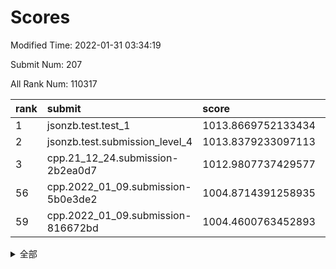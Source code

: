 # Scores

Modified Time: 2022-01-31 03:34:19

Submit Num: 207

All Rank Num: 110317

| rank |               submit               |       score        |       sigma        | pk_num |
| :--- | :--------------------------------- | :----------------- | :----------------- | :----- |
| 1    | jsonzb.test.test_1                 | 1013.8669752133434 | 0.8177686009556319 | 2132   |
| 2    | jsonzb.test.submission_level_4     | 1013.8379233097113 | 0.8046928829787635 | 2135   |
| 3    | cpp.21_12_24.submission-2b2ea0d7   | 1012.9807737429577 | 0.795574907848817  | 2131   |
| 56   | cpp.2022_01_09.submission-5b0e3de2 | 1004.8714391258935 | 0.7157355939586776 | 2132   |
| 59   | cpp.2022_01_09.submission-816672bd | 1004.4600763452893 | 0.7310613355165871 | 2132   |


<details>
<summary>全部</summary>

| rank |                 submit                 |       score        |       sigma        | pk_num |
| :--- | :------------------------------------- | :----------------- | :----------------- | :----- |
| 1    | jsonzb.test.test_1                     | 1013.8669752133434 | 0.8177686009556319 | 2132   |
| 2    | jsonzb.test.submission_level_4         | 1013.8379233097113 | 0.8046928829787635 | 2135   |
| 3    | cpp.21_12_24.submission-2b2ea0d7       | 1012.9807737429577 | 0.795574907848817  | 2131   |
| 4    | gobigger.level_3.submission_level_3_5  | 1011.9149459835934 | 0.8027053205091882 | 2128   |
| 5    | gobigger.level_3.submission_level_3_45 | 1011.6033448030936 | 0.7820206490054943 | 2137   |
| 6    | gobigger.level_3.submission_level_3_10 | 1011.3820811650047 | 0.7771588392032044 | 2133   |
| 7    | gobigger.level_3.submission_level_3_22 | 1011.1635797845697 | 0.7760694828673617 | 2127   |
| 8    | gobigger.level_3.submission_level_3_28 | 1011.1464977284327 | 0.7978323872241566 | 2133   |
| 9    | gobigger.level_3.submission_level_3_24 | 1010.951422812391  | 0.7660540169890944 | 2131   |
| 10   | gobigger.level_3.submission_level_3_39 | 1010.9396135489842 | 0.7674022999204163 | 2130   |
| 11   | gobigger.level_3.submission_level_3_0  | 1010.8923908487944 | 0.7823674365866564 | 2135   |
| 12   | gobigger.level_3.submission_level_3_17 | 1010.7577011050246 | 0.7550930542314014 | 2134   |
| 13   | gobigger.level_3.submission_level_3_11 | 1010.7229638196239 | 0.7470100792259471 | 2133   |
| 14   | gobigger.level_3.submission_level_3_20 | 1010.6011998310886 | 0.7665458288406188 | 2131   |
| 15   | gobigger.level_3.submission_level_3_44 | 1010.5675020456823 | 0.7677781495245327 | 2133   |
| 16   | gobigger.level_3.submission_level_3_38 | 1010.5006720678509 | 0.7669709496230326 | 2134   |
| 17   | gobigger.level_3.submission_level_3_8  | 1010.4170474487213 | 0.7775681928930055 | 2134   |
| 18   | gobigger.level_3.submission_level_3_3  | 1010.3098321932786 | 0.7481560407290961 | 2128   |
| 19   | gobigger.level_3.submission_level_3_27 | 1010.1949959033499 | 0.746326998520641  | 2130   |
| 20   | gobigger.level_3.submission_level_3_41 | 1010.1661343226627 | 0.764376850504906  | 2130   |
| 21   | gobigger.level_3.submission_level_3_30 | 1010.1214132983054 | 0.7653666655837681 | 2127   |
| 22   | gobigger.level_3.submission_level_3_23 | 1010.106083256824  | 0.7519541681310908 | 2132   |
| 23   | gobigger.level_3.submission_level_3_6  | 1010.0786003532636 | 0.7476326920792298 | 2132   |
| 24   | gobigger.level_3.submission_level_3_32 | 1010.073184757906  | 0.7716304237627911 | 2125   |
| 25   | gobigger.level_3.submission_level_3_12 | 1010.0468866069385 | 0.7598730388066148 | 2135   |
| 26   | gobigger.level_3.submission_level_3_15 | 1010.019765821898  | 0.7428707377819936 | 2133   |
| 27   | gobigger.level_3.submission_level_3_40 | 1009.9393033971716 | 0.7319213081548479 | 2132   |
| 28   | gobigger.level_3.submission_level_3_48 | 1009.857839640223  | 0.7582064371477631 | 2132   |
| 29   | gobigger.level_3.submission_level_3_46 | 1009.8374531467043 | 0.7526151345013323 | 2130   |
| 30   | gobigger.level_3.submission_level_3_26 | 1009.8345861131718 | 0.7463312138958955 | 2134   |
| 31   | gobigger.level_3.submission_level_3_16 | 1009.8066347860145 | 0.7335681536236461 | 2131   |
| 32   | gobigger.level_3.submission_level_3_34 | 1009.6942268471673 | 0.7614500267433135 | 2131   |
| 33   | gobigger.level_3.submission_level_3_19 | 1009.6809281666436 | 0.7277968170244234 | 2126   |
| 34   | gobigger.level_3.submission_level_3_7  | 1009.5840261140214 | 0.7458446799515489 | 2133   |
| 35   | gobigger.level_3.submission_level_3_35 | 1009.5700998107316 | 0.7664726215873603 | 2132   |
| 36   | gobigger.level_3.submission_level_3_14 | 1009.5684893571394 | 0.7644699165340478 | 2130   |
| 37   | gobigger.level_3.submission_level_3_33 | 1009.5464864447881 | 0.7404422610261485 | 2135   |
| 38   | gobigger.level_3.submission_level_3_13 | 1009.4284064461323 | 0.7429066084505741 | 2131   |
| 39   | gobigger.level_3.submission_level_3_36 | 1009.4095267293063 | 0.7855563140400905 | 2133   |
| 40   | gobigger.level_3.submission_level_3_43 | 1009.2405965566336 | 0.7458292611468882 | 2129   |
| 41   | gobigger.level_3.submission_level_3_49 | 1009.2060536834521 | 0.7606270549743673 | 2125   |
| 42   | gobigger.level_3.submission_level_3_18 | 1009.1402303189777 | 0.7390015283089673 | 2132   |
| 43   | gobigger.level_3.submission_level_3_29 | 1008.9081558410408 | 0.7594108950021929 | 2125   |
| 44   | gobigger.level_3.submission_level_3_9  | 1008.8504499527113 | 0.7651534717860689 | 2138   |
| 45   | gobigger.level_3.submission_level_3_25 | 1008.7877479583534 | 0.7411750801786198 | 2133   |
| 46   | gobigger.level_3.submission_level_3_1  | 1008.6603621461636 | 0.7462063979330722 | 2132   |
| 47   | gobigger.level_3.submission_level_3_2  | 1008.6272762193767 | 0.7397107328534509 | 2128   |
| 48   | gobigger.level_3.submission_level_3_42 | 1008.5392379553302 | 0.7417279338535998 | 2130   |
| 49   | gobigger.level_3.submission_level_3_37 | 1008.3173881510851 | 0.74289542918412   | 2137   |
| 50   | gobigger.level_3.submission_level_3_21 | 1008.0509430528479 | 0.7423449440741138 | 2128   |
| 51   | gobigger.level_3.submission_level_3_31 | 1008.0421778068275 | 0.7339683687571394 | 2130   |
| 52   | gobigger.level_3.submission_level_3_4  | 1007.7160144674256 | 0.749079351290409  | 2129   |
| 53   | gobigger.level_3.submission_level_3_47 | 1007.488992189162  | 0.7584657087443061 | 2128   |
| 54   | gobigger.level_1.submission_level_1_34 | 1006.0202245759449 | 0.7394701037699714 | 2130   |
| 55   | gobigger.level_1.submission_level_1_47 | 1004.9813164414118 | 0.7155227795995063 | 2135   |
| 56   | cpp.2022_01_09.submission-5b0e3de2     | 1004.8714391258935 | 0.7157355939586776 | 2132   |
| 57   | gobigger.level_1.submission_level_1_27 | 1004.7288521729749 | 0.7247270491631775 | 2134   |
| 58   | gobigger.level_1.submission_level_1_42 | 1004.5795808378604 | 0.7147358485339885 | 2136   |
| 59   | cpp.2022_01_09.submission-816672bd     | 1004.4600763452893 | 0.7310613355165871 | 2132   |
| 60   | gobigger.level_1.submission_level_1_16 | 1004.1609416068567 | 0.7226474169299746 | 2133   |
| 61   | gobigger.level_1.submission_level_1_49 | 1004.1363919112564 | 0.7257612024529667 | 2136   |
| 62   | gobigger.level_1.submission_level_1_5  | 1004.0525222647099 | 0.706796435111203  | 2140   |
| 63   | gobigger.level_1.submission_level_1_30 | 1004.0430489262707 | 0.7160262178660272 | 2131   |
| 64   | gobigger.level_1.submission_level_1_6  | 1004.0170262500033 | 0.7113694707368673 | 2132   |
| 65   | gobigger.level_1.submission_level_1_44 | 1004.0000617141483 | 0.7163912817735565 | 2129   |
| 66   | gobigger.level_1.submission_level_1_26 | 1003.9152059609398 | 0.724837594814461  | 2130   |
| 67   | gobigger.level_1.submission_level_1_39 | 1003.9110397786167 | 0.717154498118404  | 2128   |
| 68   | gobigger.level_1.submission_level_1_38 | 1003.8752553467557 | 0.7097908111271127 | 2131   |
| 69   | gobigger.level_1.submission_level_1_41 | 1003.8019179984746 | 0.7216218361272271 | 2136   |
| 70   | gobigger.level_1.submission_level_1_0  | 1003.7258232440244 | 0.710368051603218  | 2134   |
| 71   | gobigger.level_1.submission_level_1_8  | 1003.7153907535568 | 0.7103550505413365 | 2136   |
| 72   | gobigger.level_1.submission_level_1_40 | 1003.7093298460932 | 0.7069163298244545 | 2136   |
| 73   | gobigger.level_1.submission_level_1_43 | 1003.6478597773736 | 0.7148210099086562 | 2132   |
| 74   | gobigger.level_1.submission_level_1_14 | 1003.6041998705421 | 0.7238756578749159 | 2135   |
| 75   | gobigger.level_1.submission_level_1_17 | 1003.518944332613  | 0.7318021516602424 | 2135   |
| 76   | gobigger.level_1.submission_level_1_31 | 1003.4977195157717 | 0.7115611434640354 | 2129   |
| 77   | gobigger.level_1.submission_level_1_48 | 1003.2672349579074 | 0.6992084482423295 | 2138   |
| 78   | gobigger.level_1.submission_level_1_4  | 1003.2293941131998 | 0.7161593682189795 | 2131   |
| 79   | gobigger.level_1.submission_level_1_19 | 1003.1586052502812 | 0.7131280274019877 | 2131   |
| 80   | gobigger.level_1.submission_level_1_2  | 1003.1474873075107 | 0.7216369716899436 | 2132   |
| 81   | gobigger.level_1.submission_level_1_11 | 1003.1067704729223 | 0.7136978871033437 | 2131   |
| 82   | gobigger.level_1.submission_level_1_21 | 1003.1013172885272 | 0.7112323837957284 | 2132   |
| 83   | gobigger.level_1.submission_level_1_7  | 1003.0909245335247 | 0.7325568997181401 | 2137   |
| 84   | gobigger.level_1.submission_level_1_18 | 1003.0856202976448 | 0.7181596366678401 | 2137   |
| 85   | gobigger.level_1.submission_level_1_45 | 1003.0745715818433 | 0.7057451375711175 | 2135   |
| 86   | gobigger.level_1.submission_level_1_35 | 1003.0726104473133 | 0.7109565365849057 | 2130   |
| 87   | gobigger.level_1.submission_level_1_24 | 1003.0689909687345 | 0.7102837528687244 | 2131   |
| 88   | gobigger.level_1.submission_level_1_46 | 1003.0415649657762 | 0.7226318824767236 | 2132   |
| 89   | gobigger.level_1.submission_level_1_32 | 1002.9166259738637 | 0.7104292704876852 | 2133   |
| 90   | gobigger.level_1.submission_level_1_1  | 1002.9015627829035 | 0.7197107153543395 | 2129   |
| 91   | gobigger.level_1.submission_level_1_28 | 1002.8348678084043 | 0.704496908707715  | 2129   |
| 92   | gobigger.level_1.submission_level_1_13 | 1002.8127464315785 | 0.7074575817036513 | 2137   |
| 93   | gobigger.level_1.submission_level_1_25 | 1002.7932125700269 | 0.7147171054824761 | 2129   |
| 94   | gobigger.level_1.submission_level_1_23 | 1002.7610955235599 | 0.7197455924170056 | 2137   |
| 95   | gobigger.level_1.submission_level_1_36 | 1002.742424340013  | 0.7157904765243362 | 2133   |
| 96   | gobigger.level_1.submission_level_1_15 | 1002.6522736400835 | 0.7191817521532583 | 2129   |
| 97   | gobigger.level_1.submission_level_1_33 | 1002.6492369776574 | 0.7128090655879452 | 2130   |
| 98   | gobigger.level_1.submission_level_1_12 | 1002.6395835484034 | 0.7127034089788196 | 2136   |
| 99   | gobigger.level_1.submission_level_1_3  | 1002.6242372587603 | 0.7137366051604558 | 2127   |
| 100  | gobigger.level_1.submission_level_1_37 | 1002.5954888083662 | 0.7054011466571523 | 2133   |
| 101  | gobigger.level_1.submission_level_1_22 | 1002.5071151815308 | 0.7241109170715411 | 2130   |
| 102  | gobigger.level_1.submission_level_1_9  | 1002.4687883949254 | 0.7040476498825952 | 2124   |
| 103  | gobigger.level_1.submission_level_1_20 | 1002.1774107810951 | 0.7069299180989196 | 2133   |
| 104  | gobigger.level_1.submission_level_1_10 | 1002.1269250518374 | 0.7103622781794718 | 2135   |
| 105  | gobigger.level_1.submission_level_1_29 | 1001.5781182138409 | 0.7151580839312153 | 2131   |
| 106  | gobigger.random.submission_random_11   | 997.3279744669387  | 0.7039635933297506 | 2126   |
| 107  | gobigger.random.submission_random_19   | 997.3046893007107  | 0.7098368026927369 | 2130   |
| 108  | gobigger.random.submission_random_48   | 997.1947410078394  | 0.7030975134330031 | 2128   |
| 109  | gobigger.random.submission_random_8    | 997.1291379544847  | 0.7164931257458573 | 2137   |
| 110  | gobigger.random.submission_random_20   | 997.0039778414065  | 0.7083316257271545 | 2133   |
| 111  | gobigger.random.submission_random_12   | 996.9934510682783  | 0.7065118531084417 | 2132   |
| 112  | gobigger.random.submission_random_28   | 996.9702125827403  | 0.7090162599511518 | 2127   |
| 113  | gobigger.random.submission_random_37   | 996.7929741910195  | 0.7087079541312422 | 2129   |
| 114  | gobigger.random.submission_random_45   | 996.7348685071984  | 0.7157960222822369 | 2132   |
| 115  | gobigger.random.submission_random_38   | 996.5455811616582  | 0.7137077623164261 | 2130   |
| 116  | gobigger.random.submission_random_24   | 996.5401969434012  | 0.7197616751460924 | 2133   |
| 117  | gobigger.random.submission_random_41   | 996.3500091947984  | 0.7056790395897456 | 2134   |
| 118  | gobigger.random.submission_random_27   | 996.2921017633506  | 0.7164346684070079 | 2131   |
| 119  | gobigger.random.submission_random_23   | 996.1537858088025  | 0.6952467974701717 | 2129   |
| 120  | gobigger.random.submission_random_2    | 996.0916587937369  | 0.7040381736116018 | 2136   |
| 121  | gobigger.random.submission_random_42   | 996.0670207519828  | 0.7260098696633804 | 2131   |
| 122  | gobigger.random.submission_random_44   | 996.0491289662696  | 0.7277538972582733 | 2132   |
| 123  | gobigger.random.submission_random_4    | 996.0358405578179  | 0.7140192474118361 | 2132   |
| 124  | gobigger.random.submission_random_36   | 996.0187628564613  | 0.7162448897213973 | 2124   |
| 125  | gobigger.random.submission_random_40   | 995.9810582374771  | 0.7148041746924254 | 2124   |
| 126  | gobigger.random.submission_random_46   | 995.9190303400604  | 0.7082932322791619 | 2132   |
| 127  | gobigger.random.submission_random_17   | 995.9049642279292  | 0.7164674557952033 | 2127   |
| 128  | gobigger.random.submission_random_35   | 995.8762175203476  | 0.7238631894451696 | 2128   |
| 129  | gobigger.random.submission_random_3    | 995.856409019619   | 0.7196544253321762 | 2137   |
| 130  | gobigger.random.submission_random_22   | 995.7383736120432  | 0.7046812749946839 | 2132   |
| 131  | gobigger.random.submission_random_31   | 995.7268103117704  | 0.7078918292227987 | 2136   |
| 132  | gobigger.random.submission_random_47   | 995.7202656578289  | 0.7062120815857331 | 2133   |
| 133  | gobigger.random.submission_random_43   | 995.6892559456792  | 0.7161691632746928 | 2134   |
| 134  | gobigger.random.submission_random_7    | 995.6659035387925  | 0.7126792799332615 | 2135   |
| 135  | gobigger.random.submission_random_33   | 995.6294241784678  | 0.7043857954832332 | 2138   |
| 136  | gobigger.random.submission_random_16   | 995.6111254336545  | 0.7158739119984805 | 2129   |
| 137  | gobigger.random.submission_random_49   | 995.5161204141815  | 0.71225966416961   | 2130   |
| 138  | gobigger.random.submission_random_21   | 995.5081375269705  | 0.7018406979598873 | 2132   |
| 139  | gobigger.random.submission_random_25   | 995.4477837604204  | 0.7118336096662422 | 2130   |
| 140  | gobigger.random.submission_random_29   | 995.4458889302775  | 0.7105765987304253 | 2132   |
| 141  | gobigger.random.submission_random_18   | 995.4455574500977  | 0.711391737879732  | 2133   |
| 142  | gobigger.random.submission_random_5    | 995.4205615113859  | 0.702199240492108  | 2130   |
| 143  | gobigger.random.submission_random_32   | 995.3469891484208  | 0.7023058947281029 | 2135   |
| 144  | gobigger.random.submission_random_26   | 995.3264994871365  | 0.7002682556680356 | 2135   |
| 145  | gobigger.random.submission_random_6    | 995.2560771625647  | 0.7235405109562566 | 2129   |
| 146  | gobigger.random.submission_random_34   | 995.1155944246593  | 0.7212536425451561 | 2132   |
| 147  | gobigger.random.submission_random_14   | 995.0772979641738  | 0.7109370205752596 | 2131   |
| 148  | gobigger.random.submission_random_15   | 995.0746166547934  | 0.7192173894890626 | 2133   |
| 149  | gobigger.random.submission_random_10   | 995.0739707975433  | 0.7060958053596638 | 2135   |
| 150  | gobigger.random.submission_random_9    | 995.015550858686   | 0.7047134995243104 | 2131   |
| 151  | gobigger.random.submission_random_0    | 994.799789164735   | 0.7223333500425979 | 2131   |
| 152  | gobigger.random.submission_random_1    | 994.6605785509815  | 0.7131092922354345 | 2128   |
| 153  | gobigger.random.submission_random_39   | 994.3905928698119  | 0.7173340219053406 | 2134   |
| 154  | gobigger.random.submission_random_30   | 994.3711331593504  | 0.7088976437720765 | 2129   |
| 155  | gobigger.random.submission_random_13   | 994.1668854883591  | 0.7219927971253942 | 2133   |
| 156  | gobigger.level_2.submission_level_2_44 | 993.8733673252945  | 0.7114127898137121 | 2132   |
| 157  | gobigger.level_2.submission_level_2_2  | 993.8556487772054  | 0.744953839559862  | 2131   |
| 158  | gobigger.level_2.submission_level_2_16 | 993.3982586541636  | 0.7151884937619911 | 2128   |
| 159  | gobigger.level_2.submission_level_2_15 | 993.3155903981373  | 0.7395366266122918 | 2130   |
| 160  | gobigger.level_2.submission_level_2_45 | 993.1550585545147  | 0.7387812952570463 | 2130   |
| 161  | gobigger.level_2.submission_level_2_25 | 993.1323785203064  | 0.7312892919018253 | 2133   |
| 162  | gobigger.level_2.submission_level_2_35 | 993.132025364348   | 0.7329575393564776 | 2135   |
| 163  | gobigger.level_2.submission_level_2_3  | 993.0153943711546  | 0.7436804782803993 | 2131   |
| 164  | gobigger.level_2.submission_level_2_21 | 992.8548249883015  | 0.7351470277162309 | 2129   |
| 165  | gobigger.level_2.submission_level_2_37 | 992.8347989271208  | 0.7310472719386325 | 2132   |
| 166  | gobigger.level_2.submission_level_2_42 | 992.82298534498    | 0.7280486879079175 | 2132   |
| 167  | gobigger.level_2.submission_level_2_5  | 992.7434082058875  | 0.7315908546216342 | 2135   |
| 168  | gobigger.level_2.submission_level_2_49 | 992.6221538909226  | 0.7364106678282034 | 2129   |
| 169  | gobigger.level_2.submission_level_2_10 | 992.6207065519452  | 0.7296369167082086 | 2134   |
| 170  | gobigger.level_2.submission_level_2_33 | 992.593126134529   | 0.7315135465348871 | 2128   |
| 171  | gobigger.level_2.submission_level_2_38 | 992.5457537185198  | 0.7315858984000094 | 2132   |
| 172  | gobigger.level_2.submission_level_2_13 | 992.5248156624291  | 0.762144126145612  | 2133   |
| 173  | gobigger.level_2.submission_level_2_30 | 992.4867092473202  | 0.7348875969151916 | 2129   |
| 174  | gobigger.level_2.submission_level_2_28 | 992.4437244601311  | 0.7428123996737127 | 2136   |
| 175  | gobigger.level_2.submission_level_2_11 | 992.4129345669587  | 0.737613772091879  | 2134   |
| 176  | gobigger.level_2.submission_level_2_24 | 992.4066802413785  | 0.7240827793587152 | 2132   |
| 177  | gobigger.level_2.submission_level_2_9  | 992.3558807345249  | 0.7369311401269498 | 2129   |
| 178  | gobigger.level_2.submission_level_2_31 | 992.2481165218388  | 0.7490297777085333 | 2129   |
| 179  | gobigger.level_2.submission_level_2_22 | 992.0672646223543  | 0.7525348879550205 | 2124   |
| 180  | gobigger.level_2.submission_level_2_34 | 992.0543445872689  | 0.7348586056380835 | 2132   |
| 181  | gobigger.level_2.submission_level_2_12 | 992.023580869976   | 0.7259466412620894 | 2133   |
| 182  | gobigger.level_2.submission_level_2_46 | 992.0025049401314  | 0.746010353851778  | 2132   |
| 183  | gobigger.level_2.submission_level_2_6  | 991.9815891222736  | 0.7398663680753326 | 2135   |
| 184  | gobigger.level_2.submission_level_2_17 | 991.8814159486005  | 0.7329813829428806 | 2131   |
| 185  | gobigger.level_2.submission_level_2_19 | 991.7526432405805  | 0.7478251790945625 | 2133   |
| 186  | gobigger.level_2.submission_level_2_48 | 991.6535632965922  | 0.7587693986404624 | 2130   |
| 187  | gobigger.level_2.submission_level_2_40 | 991.5486764392241  | 0.7665585272608182 | 2127   |
| 188  | gobigger.level_2.submission_level_2_26 | 991.5293993632954  | 0.7453665179892732 | 2132   |
| 189  | gobigger.level_2.submission_level_2_32 | 991.5026340581271  | 0.7663606380531794 | 2129   |
| 190  | gobigger.level_2.submission_level_2_7  | 991.4971301960236  | 0.7517128862271664 | 2134   |
| 191  | gobigger.level_2.submission_level_2_39 | 991.4826947036734  | 0.7633564881515023 | 2133   |
| 192  | gobigger.level_2.submission_level_2_1  | 991.4489564348245  | 0.7500337076967707 | 2134   |
| 193  | gobigger.level_2.submission_level_2_18 | 991.3906721633081  | 0.7655422282380565 | 2131   |
| 194  | gobigger.level_2.submission_level_2_0  | 991.3549670651742  | 0.7462787308314033 | 2132   |
| 195  | gobigger.level_2.submission_level_2_47 | 991.3121510008853  | 0.7630607566723474 | 2134   |
| 196  | gobigger.level_2.submission_level_2_29 | 991.3068691071293  | 0.7487944002367773 | 2132   |
| 197  | gobigger.level_2.submission_level_2_36 | 991.2562821175881  | 0.7612379739580073 | 2136   |
| 198  | gobigger.level_2.submission_level_2_41 | 991.1693814486752  | 0.7604098558930418 | 2138   |
| 199  | gobigger.level_2.submission_level_2_43 | 991.1210142622796  | 0.7637721256098988 | 2132   |
| 200  | gobigger.level_2.submission_level_2_4  | 991.0698695826889  | 0.7540627902414555 | 2125   |
| 201  | gobigger.level_2.submission_level_2_20 | 990.741189578732   | 0.7543228103528425 | 2138   |
| 202  | gobigger.level_2.submission_level_2_23 | 990.6795771828068  | 0.7621337415977454 | 2131   |
| 203  | gobigger.level_2.submission_level_2_27 | 990.641279582623   | 0.7813920087520358 | 2132   |
| 204  | gobigger.level_2.submission_level_2_8  | 990.3818354584417  | 0.7736233002856298 | 2130   |
| 205  | gobigger.level_2.submission_level_2_14 | 990.1549083611286  | 0.7648381076828841 | 2133   |
| 206  | gobigger.none.submission_none_1        | 979.3171747871122  | 1.2120118601171517 | 2125   |
| 207  | gobigger.none.submission_none_0        | 977.9177415440167  | 1.2592434110854165 | 2135   |

</details>
